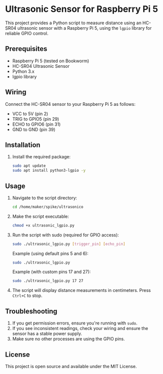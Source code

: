 # Ultrasonic Sensor for Raspberry Pi 5

This project provides a Python script to measure distance using an HC-SR04 ultrasonic sensor with a Raspberry Pi 5, using the `lgpio` library for reliable GPIO control.

## Prerequisites

- Raspberry Pi 5 (tested on Bookworm)
- HC-SR04 Ultrasonic Sensor
- Python 3.x
- lgpio library

## Wiring

Connect the HC-SR04 sensor to your Raspberry Pi 5 as follows:

- VCC to 5V (pin 2)
- TRIG to GPIO5 (pin 29)
- ECHO to GPIO6 (pin 31)
- GND to GND (pin 39)

## Installation

1. Install the required package:
   ```bash
   sudo apt update
   sudo apt install python3-lgpio -y
   ```

## Usage

1. Navigate to the script directory:
   ```bash
   cd /home/maker/spike/ultrasonico
   ```

2. Make the script executable:
   ```bash
   chmod +x ultrasonic_lgpio.py
   ```

3. Run the script with sudo (required for GPIO access):
   ```bash
   sudo ./ultrasonic_lgpio.py [trigger_pin] [echo_pin]
   ```
   
   Example (using default pins 5 and 6):
   ```bash
   sudo ./ultrasonic_lgpio.py
   ```
   
   Example (with custom pins 17 and 27):
   ```bash
   sudo ./ultrasonic_lgpio.py 17 27
   ```

4. The script will display distance measurements in centimeters. Press `Ctrl+C` to stop.

## Troubleshooting

1. If you get permission errors, ensure you're running with `sudo`.
2. If you see inconsistent readings, check your wiring and ensure the sensor has a stable power supply.
3. Make sure no other processes are using the GPIO pins.

## License

This project is open source and available under the MIT License.
